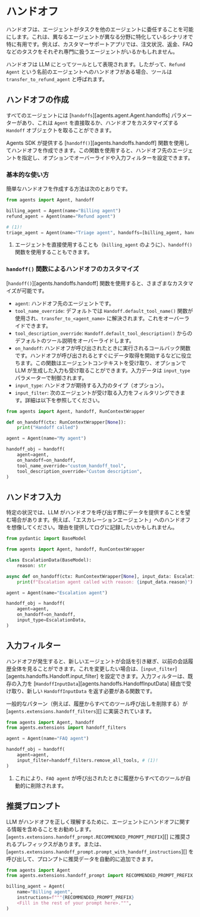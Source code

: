 # ハンドオフ

ハンドオフは、エージェントがタスクを他のエージェントに委任することを可能にします。これは、異なるエージェントが異なる分野に特化しているシナリオで特に有用です。例えば、カスタマーサポートアプリでは、注文状況、返金、FAQ などのタスクをそれぞれ専門に扱うエージェントがいるかもしれません。

ハンドオフは LLM にとってツールとして表現されます。したがって、`Refund Agent` という名前のエージェントへのハンドオフがある場合、ツールは `transfer_to_refund_agent` と呼ばれます。

## ハンドオフの作成

すべてのエージェントには [`handoffs`][agents.agent.Agent.handoffs] パラメーターがあり、これは `Agent` を直接取るか、ハンドオフをカスタマイズする `Handoff` オブジェクトを取ることができます。

Agents SDK が提供する [`handoff()`][agents.handoffs.handoff] 関数を使用してハンドオフを作成できます。この関数を使用すると、ハンドオフ先のエージェントを指定し、オプションでオーバーライドや入力フィルターを設定できます。

### 基本的な使い方

簡単なハンドオフを作成する方法は次のとおりです。

```python
from agents import Agent, handoff

billing_agent = Agent(name="Billing agent")
refund_agent = Agent(name="Refund agent")

# (1)!
triage_agent = Agent(name="Triage agent", handoffs=[billing_agent, handoff(refund_agent)])
```

1. エージェントを直接使用することも（`billing_agent` のように）、`handoff()` 関数を使用することもできます。

### `handoff()` 関数によるハンドオフのカスタマイズ

[`handoff()`][agents.handoffs.handoff] 関数を使用すると、さまざまなカスタマイズが可能です。

-   `agent`: ハンドオフ先のエージェントです。
-   `tool_name_override`: デフォルトでは `Handoff.default_tool_name()` 関数が使用され、`transfer_to_<agent_name>` に解決されます。これをオーバーライドできます。
-   `tool_description_override`: `Handoff.default_tool_description()` からのデフォルトのツール説明をオーバーライドします。
-   `on_handoff`: ハンドオフが呼び出されたときに実行されるコールバック関数です。ハンドオフが呼び出されるとすぐにデータ取得を開始するなどに役立ちます。この関数はエージェントコンテキストを受け取り、オプションで LLM が生成した入力も受け取ることができます。入力データは `input_type` パラメーターで制御されます。
-   `input_type`: ハンドオフが期待する入力のタイプ（オプション）。
-   `input_filter`: 次のエージェントが受け取る入力をフィルタリングできます。詳細は以下を参照してください。

```python
from agents import Agent, handoff, RunContextWrapper

def on_handoff(ctx: RunContextWrapper[None]):
    print("Handoff called")

agent = Agent(name="My agent")

handoff_obj = handoff(
    agent=agent,
    on_handoff=on_handoff,
    tool_name_override="custom_handoff_tool",
    tool_description_override="Custom description",
)
```

## ハンドオフ入力

特定の状況では、LLM がハンドオフを呼び出す際にデータを提供することを望む場合があります。例えば、「エスカレーションエージェント」へのハンドオフを想像してください。理由を提供してログに記録したいかもしれません。

```python
from pydantic import BaseModel

from agents import Agent, handoff, RunContextWrapper

class EscalationData(BaseModel):
    reason: str

async def on_handoff(ctx: RunContextWrapper[None], input_data: EscalationData):
    print(f"Escalation agent called with reason: {input_data.reason}")

agent = Agent(name="Escalation agent")

handoff_obj = handoff(
    agent=agent,
    on_handoff=on_handoff,
    input_type=EscalationData,
)
```

## 入力フィルター

ハンドオフが発生すると、新しいエージェントが会話を引き継ぎ、以前の会話履歴全体を見ることができます。これを変更したい場合は、[`input_filter`][agents.handoffs.Handoff.input_filter] を設定できます。入力フィルターは、既存の入力を [`HandoffInputData`][agents.handoffs.HandoffInputData] 経由で受け取り、新しい `HandoffInputData` を返す必要がある関数です。

一般的なパターン（例えば、履歴からすべてのツール呼び出しを削除する）が [`agents.extensions.handoff_filters`][] に実装されています。

```python
from agents import Agent, handoff
from agents.extensions import handoff_filters

agent = Agent(name="FAQ agent")

handoff_obj = handoff(
    agent=agent,
    input_filter=handoff_filters.remove_all_tools, # (1)!
)
```

1. これにより、`FAQ agent` が呼び出されたときに履歴からすべてのツールが自動的に削除されます。

## 推奨プロンプト

LLM がハンドオフを正しく理解するために、エージェントにハンドオフに関する情報を含めることをお勧めします。[`agents.extensions.handoff_prompt.RECOMMENDED_PROMPT_PREFIX`][] に推奨されるプレフィックスがあります。または、[`agents.extensions.handoff_prompt.prompt_with_handoff_instructions`][] を呼び出して、プロンプトに推奨データを自動的に追加できます。

```python
from agents import Agent
from agents.extensions.handoff_prompt import RECOMMENDED_PROMPT_PREFIX

billing_agent = Agent(
    name="Billing agent",
    instructions=f"""{RECOMMENDED_PROMPT_PREFIX}
    <Fill in the rest of your prompt here>.""",
)
```